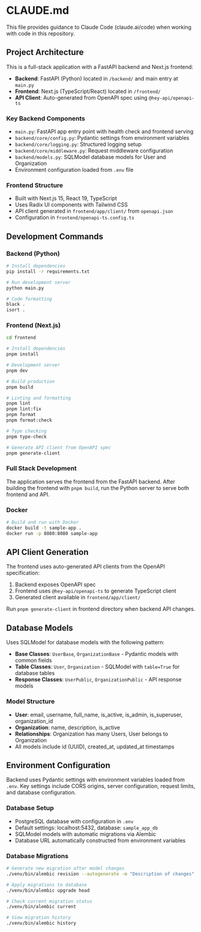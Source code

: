 # CLAUDE.md

This file provides guidance to Claude Code (claude.ai/code) when working with code in this repository.

## Project Architecture

This is a full-stack application with a FastAPI backend and Next.js frontend:

- **Backend**: FastAPI (Python) located in `/backend/` and main entry at `main.py`
- **Frontend**: Next.js (TypeScript/React) located in `/frontend/`
- **API Client**: Auto-generated from OpenAPI spec using `@hey-api/openapi-ts`

### Key Backend Components

- `main.py`: FastAPI app entry point with health check and frontend serving
- `backend/core/config.py`: Pydantic settings from environment variables
- `backend/core/logging.py`: Structured logging setup
- `backend/core/middleware.py`: Request middleware configuration
- `backend/models.py`: SQLModel database models for User and Organization
- Environment configuration loaded from `.env` file

### Frontend Structure

- Built with Next.js 15, React 19, TypeScript
- Uses Radix UI components with Tailwind CSS
- API client generated in `frontend/app/client/` from `openapi.json`
- Configuration in `frontend/openapi-ts.config.ts`

## Development Commands

### Backend (Python)
```bash
# Install dependencies
pip install -r requirements.txt

# Run development server
python main.py

# Code formatting
black .
isort .
```

### Frontend (Next.js)
```bash
cd frontend

# Install dependencies
pnpm install

# Development server
pnpm dev

# Build production
pnpm build

# Linting and formatting
pnpm lint
pnpm lint:fix
pnpm format
pnpm format:check

# Type checking
pnpm type-check

# Generate API client from OpenAPI spec
pnpm generate-client
```

### Full Stack Development

The application serves the frontend from the FastAPI backend. After building the frontend with `pnpm build`, run the Python server to serve both frontend and API.

### Docker

```bash
# Build and run with Docker
docker build -t sample-app .
docker run -p 8080:8080 sample-app
```

## API Client Generation

The frontend uses auto-generated API clients from the OpenAPI specification:
1. Backend exposes OpenAPI spec
2. Frontend uses `@hey-api/openapi-ts` to generate TypeScript client
3. Generated client available in `frontend/app/client/`

Run `pnpm generate-client` in frontend directory when backend API changes.

## Database Models

Uses SQLModel for database models with the following pattern:
- **Base Classes**: `UserBase`, `OrganizationBase` - Pydantic models with common fields
- **Table Classes**: `User`, `Organization` - SQLModel with `table=True` for database tables
- **Response Classes**: `UserPublic`, `OrganizationPublic` - API response models

### Model Structure
- **User**: email, username, full_name, is_active, is_admin, is_superuser, organization_id
- **Organization**: name, description, is_active
- **Relationships**: Organization has many Users, User belongs to Organization
- All models include id (UUID), created_at, updated_at timestamps

## Environment Configuration

Backend uses Pydantic settings with environment variables loaded from `.env`. Key settings include CORS origins, server configuration, request limits, and database configuration.

### Database Setup
- PostgreSQL database with configuration in `.env`
- Default settings: localhost:5432, database: `sample_app_db`
- SQLModel models with automatic migrations via Alembic
- Database URL automatically constructed from environment variables

### Database Migrations
```bash
# Generate new migration after model changes
./venv/bin/alembic revision --autogenerate -m "Description of changes"

# Apply migrations to database
./venv/bin/alembic upgrade head

# Check current migration status
./venv/bin/alembic current

# View migration history
./venv/bin/alembic history
```